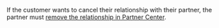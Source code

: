If the customer wants to cancel their relationship with their partner, the partner must [remove the relationship in Partner Center](/partner-center/remove-a-relationship).  
